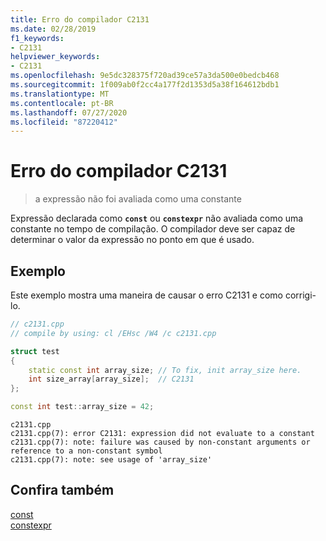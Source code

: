 ```yaml
---
title: Erro do compilador C2131
ms.date: 02/28/2019
f1_keywords:
- C2131
helpviewer_keywords:
- C2131
ms.openlocfilehash: 9e5dc328375f720ad39ce57a3da500e0bedcb468
ms.sourcegitcommit: 1f009ab0f2cc4a177f2d1353d5a38f164612bdb1
ms.translationtype: MT
ms.contentlocale: pt-BR
ms.lasthandoff: 07/27/2020
ms.locfileid: "87220412"
---
```

# <a name="compiler-error-c2131"></a>Erro do compilador C2131

> a expressão não foi avaliada como uma constante

Expressão declarada como **`const`** ou **`constexpr`** não avaliada como uma constante no tempo de compilação. O compilador deve ser capaz de determinar o valor da expressão no ponto em que é usado.

## <a name="example"></a>Exemplo

Este exemplo mostra uma maneira de causar o erro C2131 e como corrigi-lo.

```cpp
// c2131.cpp
// compile by using: cl /EHsc /W4 /c c2131.cpp

struct test
{
    static const int array_size; // To fix, init array_size here.
    int size_array[array_size];  // C2131
};

const int test::array_size = 42;
```

```Output
c2131.cpp
c2131.cpp(7): error C2131: expression did not evaluate to a constant
c2131.cpp(7): note: failure was caused by non-constant arguments or reference to a non-constant symbol
c2131.cpp(7): note: see usage of 'array_size'
```

## <a name="see-also"></a>Confira também

[const](../../cpp/const-cpp.md)<br/>
[constexpr](../../cpp/constexpr-cpp.md)<br/>
